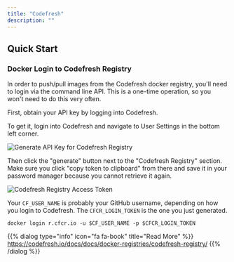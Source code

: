 ```yaml
---
title: "Codefresh"
description: ""
---
```

## Quick Start

### Docker Login to Codefresh Registry

In order to push/pull images from the Codefresh docker registry, you'll need to login via the command line API. This is a one-time operation, so you won't need to do this very often.

First, obtain your API key by logging into Codefresh.

To get it, login into Codefresh and navigate to User Settings in the bottom left corner.

![Generate API Key for Codefresh Registry](/assets/7f3a5da-Screen_Shot_2018-04-16_at_4.40.57_PM.png)

Then click the "generate" button next to the "Codefresh Registry" section. Make sure you click "copy token to clipboard" from there and save it in your password manager because you cannot retrieve it again.

![Codefresh Registry Access Token](/assets/85e5ee4-codefresh.png)

Your `CF_USER_NAME` is probably your GitHub username, depending on how you login to Codefresh. The `CFCR_LOGIN_TOKEN` is the one you just generated.

```
docker login r.cfcr.io -u $CF_USER_NAME -p $CFCR_LOGIN_TOKEN
```

{{% dialog type="info" icon="fa fa-book" title="Read More" %}}
<https://codefresh.io/docs/docs/docker-registries/codefresh-registry/>
{{% /dialog %}}

